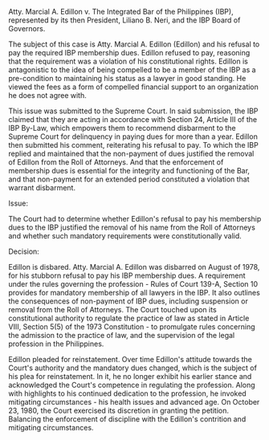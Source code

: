 Atty. Marcial A. Edillon
v.
The Integrated Bar of the Philippines (IBP), represented by its then President, Liliano B. Neri, and the IBP Board of Governors.

The subject of this case is  Atty. Marcial A. Edillon (Edillon) and his refusal to pay the required IBP membership dues. Edillon refused to pay, reasoning that the requirement was a violation of his constitutional rights. Edillon is antagonistic to the idea of being compelled to be a member of the IBP as a pre-condition to maintaining his status as a lawyer in good standing. He viewed the fees as a form of compelled financial support to an organization he does not agree with.

This issue was submitted to the Supreme Court. In said submission, the IBP claimed that they are acting in accordance with Section 24, Article III of the IBP By-Law, which empowers them to recommend disbarment to the Supreme Court for delinquency in paying dues for more than a year. Edillon then submitted his comment, reiterating his refusal to pay. To which the IBP replied and maintained that the non-payment of dues justified the removal of Edillon from the Roll of Attorneys. And that the enforcement of membership dues is essential for the integrity and functioning of the Bar, and that non-payment for an extended period constituted a violation that warrant disbarment.

Issue:

The Court had to determine whether Edillon's refusal to pay his membership dues to the IBP justified the removal of his name from the Roll of Attorneys and whether such mandatory requirements were constitutionally valid.

Decision:

Edillon is disbared. Atty. Marcial A. Edillon was  disbarred on August of 1978, for his stubborn refusal to pay his IBP membership dues. A requirement under the rules governing the profession - Rules of Court 139-A, Section 10 provides for mandatory membership of all lawyers in the IBP. It also outlines the consequences of non-payment of IBP dues, including suspension or removal from the Roll of Attorneys. The Court touched upon its constitutional authority  to regulate the practice of law as stated in Article VIII, Section 5(5) of the 1973 Constitution - to promulgate rules concerning the admission to the practice of law, and the supervision of the legal profession in the Philippines. 

Edillon pleaded for reinstatement. Over time Edillon's attitude towards the Court's authority and the mandatory dues changed, which is the subject of his plea for reinstatement. In it, he no longer exhibit his earlier stance and acknowledged the Court's competence in regulating the profession. Along with highlights to his continued dedication to the profession, he invoked mitigating circumstances - his health issues and advanced age.  On October 23, 1980, the Court exercised its discretion in granting the petition. Balancing the enforcement of discipline with the Edillon's contrition and mitigating circumstances.

